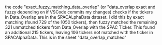 the code "exact_fuzzy_matching_data_overlap" (or "data_overlap exact and fuzzy depending on if VSCode commits my changes) checks if the tickers in Data_Overlap are in the SPACALphaData dataset. I did this by exact matching (found 729 of the 1050 tickers), then fuzzy matched the remaining 321 unmatched tickers from Data_Overlap with the SPAC Ticker. This found an additional 215 tickers, leaving 106 tickers not matched with the ticker in SPACAlphaData. This is in the sheet "data_overlap_matched"

